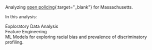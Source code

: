 Analyzing [open policing](https://openpolicing.stanford.edu/data/){:target="_blank"} for Massachusetts.

In this analysis:

Exploratory Data Analysis<br>
Feature Engineering<br>
ML Models for exploring racial bias and prevalence of discriminatory profiling.<br>
